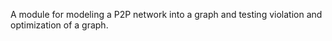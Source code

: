 A module for modeling a P2P network into a graph and testing violation and optimization of a graph.   
